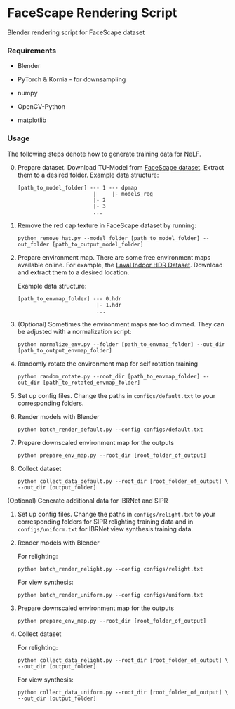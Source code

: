 # FaceScape Rendering Script
Blender rendering script for FaceScape dataset


### Requirements

* Blender

* PyTorch & Kornia - for downsampling

* numpy

* OpenCV-Python

* matplotlib

### Usage

The following steps denote how to generate training data for NeLF.

0. Prepare dataset. Download TU-Model from [FaceScape dataset](https://facescape.nju.edu.cn/). Extract them to a desired folder.
    Example data structure:
    ```
    [path_to_model_folder] --- 1 --- dpmap
                            |     |- models_reg
                            |- 2
                            |- 3
                            ...
    ```

1. Remove the red cap texture in FaceScape dataset by running:
    ```
    python remove_hat.py --model_folder [path_to_model_folder] --out_folder [path_to_output_model_folder]
    ```

2. Prepare environment map. There are some free environment maps available online. For example, the [Laval Indoor HDR Dataset](http://indoor.hdrdb.com/). Download and extract them to a desired location.

    Example data structure:
    ```
    [path_to_envmap_folder] --- 0.hdr
                             |- 1.hdr
                             ...
    ```

3. (Optional) Sometimes the environment maps are too dimmed. They can be adjusted with a normalization script:

    ```
    python normalize_env.py --folder [path_to_envmap_folder] --out_dir [path_to_output_envmap_folder]
    ```

4. Randomly rotate the environment map for self rotation training
    ```
    python random_rotate.py --root_dir [path_to_envmap_folder] --out_dir [path_to_rotated_envmap_folder]
    ```

5. Set up config files. Change the paths in ```configs/default.txt``` to your corresponding folders.

6. Render models with Blender

    ```
    python batch_render_default.py --config configs/default.txt
    ```

7. Prepare downscaled environment map for the outputs

    ```
    python prepare_env_map.py --root_dir [root_folder_of_output]
    ```

8. Collect dataset

    ```
    python collect_data_default.py --root_dir [root_folder_of_output] \
    --out_dir [output_folder]
    ```


(Optional) Generate additional data for IBRNet and SIPR

1. Set up config files. Change the paths in ```configs/relight.txt``` to your corresponding folders for SIPR relighting training data and in ```configs/uniform.txt``` for IBRNet view synthesis training data.

2. Render models with Blender

    For relighting:
    ```
    python batch_render_relight.py --config configs/relight.txt
    ```
    For view synthesis:
    ```
    python batch_render_uniform.py --config configs/uniform.txt
    ```

3. Prepare downscaled environment map for the outputs

    ```
    python prepare_env_map.py --root_dir [root_folder_of_output]
    ```

4. Collect dataset

    For relighting:
    ```
    python collect_data_relight.py --root_dir [root_folder_of_output] \
    --out_dir [output_folder]
    ```

    For view synthesis:
    ```
    python collect_data_uniform.py --root_dir [root_folder_of_output] \
    --out_dir [output_folder]
    ```